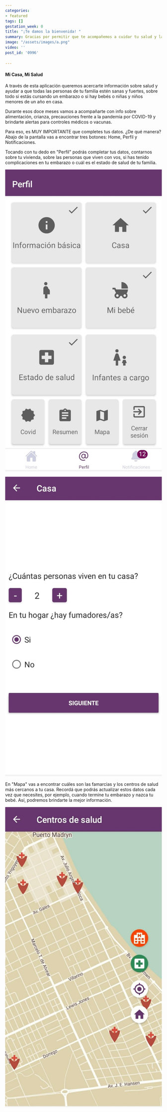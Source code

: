 ```yaml
---
categories:
- featured
tags: []
gestation_week: 0
title: "¡Te damos la bienvenida! "
summary: Gracias por permitir que te acompañemos a cuidar tu salud y la de tu familia
image: "/assets/images/a.png"
video: ''
post_id: '0996'

---
```

#### Mi Casa, Mi Salud

A través de esta aplicación queremos acercarte información sobre salud y ayudar a que todas las personas de tu familia estén sanas y fuertes, sobre todo si estás cursando un embarazo o si hay bebés o niñas y niños menores de un año en casa.

Durante esos doce meses vamos a acompañarte con info sobre alimentación, crianza, precauciones frente a la pandemia por COVID-19 y brindarte alertas para controles médicos o vacunas.

Para eso, es MUY IMPORTANTE que completes tus datos. ¿De qué manera? Abajo de la pantalla vas a encontrar tres botones: Home, Perfil y Notificaciones.

Tocando con tu dedo en "Perfil" podrás completar tus datos, contarnos sobre tu vivienda, sobre las personas que viven con vos, si has tenido complicaciones en tu embarazo o cuál es el estado de salud de tu familia.

 

![](/assets/images/ab.jpeg)

![](/assets/images/abe.jpeg)

En "Mapa" vas a encontrar cuáles son las famarcias y los centros de salud más cercanos a tu casa. Recordá que podrás actualizar estos datos cada vez que necesites, por ejemplo, cuando termine tu embarazo y nazca tu bebé. Así, podremos brindarte la mejor información.

 

![](/assets/images/abd.jpeg)